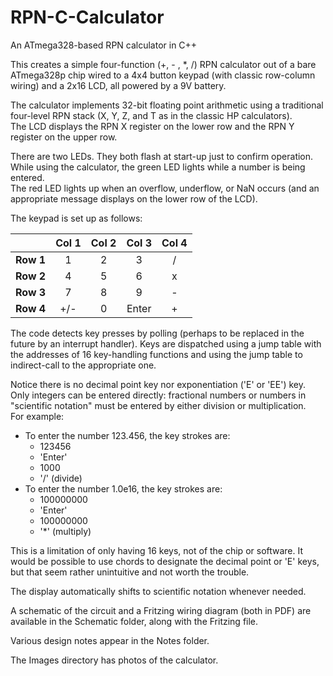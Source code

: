 # RPN-C-Calculator
An ATmega328-based RPN calculator in C++

This creates a simple four-function (+, - , *, /) RPN calculator out of a bare ATmega328p chip
wired to a 4x4 button keypad (with classic row-column wiring) and a 2x16 LCD, all powered
by a 9V battery.

The calculator implements 32-bit floating point arithmetic using a traditional
four-level RPN stack (X, Y, Z, and T as in the classic HP calculators).  
The LCD displays the RPN X register on the lower row and the RPN Y register
on the upper row.

There are two LEDs.  They both flash at start-up just to confirm operation.  
While using the calculator, the green LED lights while a number is being entered.  
The red LED lights up when an overflow, underflow, or NaN occurs (and an
appropriate message displays on the lower row of the LCD).

The keypad is set up as follows:

| | Col 1 | Col 2 | Col 3 | Col 4 |
| :---: | :---: | :---: | :---: | :---: |
| **Row 1** | 1 | 2 | 3 | / |
| **Row 2** | 4 | 5 | 6 | x |
| **Row 3** | 7 | 8 | 9 | - |
| **Row 4** | +/- | 0 | Enter | + |

The code detects key presses by polling (perhaps to be replaced
in the future by an interrupt handler).  Keys are dispatched
using a jump table with the addresses of 16 key-handling functions
and using the jump table to indirect-call to the appropriate one.  

Notice there is no decimal point key nor exponentiation ('E' or 'EE')
key.  Only integers can be entered directly: fractional numbers or numbers in
"scientific notation" must be entered by either division or multiplication.  
For example:
* To enter the number 123.456, the key strokes are:
    * 123456
    * 'Enter'
    * 1000
    * '/' (divide)
* To enter the number 1.0e16, the key strokes are:
    * 100000000
    * 'Enter'
    * 100000000
    * '*' (multiply)

This is a limitation of only having 16 keys, not of the chip or software.  It
would be possible to use chords to designate the decimal point or 'E' keys, but 
that seem rather unintuitive and not worth the trouble.

The display automatically shifts to scientific notation whenever needed.

A schematic of the circuit and a Fritzing wiring diagram (both in PDF) are
available in the Schematic folder, along with the Fritzing file.

Various design notes appear in the Notes folder.

The Images directory has photos of the calculator.
